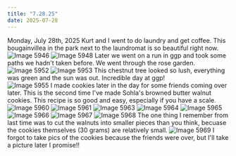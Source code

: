 ```yaml
---
title: "7.28.25"
date: 2025-07-28
---
```


Monday, July 28th, 2025
Kurt and I went to do laundry and get coffee.
This bougainvillea in the park next to the laundromat is so beautiful right now.
![Image 5946](IMG_5946.jpeg)
![Image 5948](IMG_5948.jpeg)
Later we went on a run in ggp and took some paths we hadn't taken before. We went through the rose garden.
![Image 5952](IMG_5952.jpeg)
![Image 5953](IMG_5953.jpeg)
This chestnut tree looked so lush, everything was green and the sun was out. Incredible day at ggp!      
![Image 5955](IMG_5955.jpeg)
I made cookies later in the day for some friends coming over later. 
This is the second time I've made Sohla's browned butter walnut cookies. This recipe is so good and easy, especially if you have a scale. 
![Image 5960](IMG_5960.jpeg)
![Image 5961](IMG_5961.jpeg)
![Image 5963](IMG_5963.jpeg)
![Image 5964](IMG_5964.jpeg)
![Image 5965](IMG_5965.jpeg)
![Image 5966](IMG_5966.jpeg)
![Image 5967](IMG_5967.jpeg)
![Image 5968](IMG_5968.jpeg)
The one thing I remember from last time was to cut the walnuts into smaller pieces than you think, becuase the cookies themselves (30 grams) are relatively small. 
![Image 5969](IMG_5969.jpeg)
I forgot to take pics of the cookies because the friends were over, but I'll take a picture later I promise!!